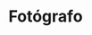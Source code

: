 ---
path: "/fotografo-sp"
title: "Fotógrafo"
location: "São Paulo"
area: "Ops"
form: "https://docs.google.com/forms/d/1BRVSMGku8XsqQknA1UJqToGpemTlZ4N8FK9GNrg-ePw"
---